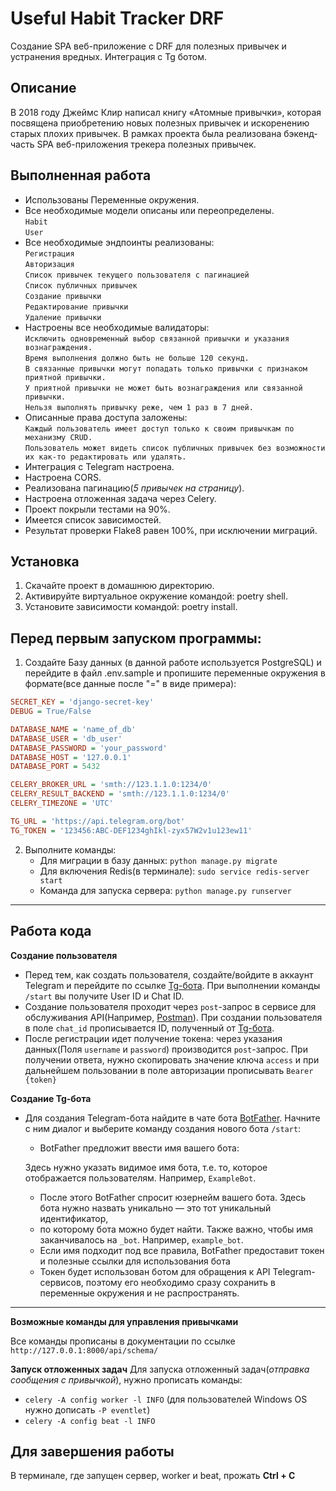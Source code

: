 # Useful Habit Tracker DRF

Создание SPA веб-приложение с DRF для полезных привычек и устранения вредных. Интеграция с Tg ботом.

## Описание

В 2018 году Джеймс Клир написал книгу «Атомные привычки», которая посвящена приобретению новых полезных привычек и
искоренению старых плохих привычек.
В рамках проекта была реализована бэкенд-часть SPA веб-приложения трекера полезных привычек.

## Выполненная работа
* Использованы Переменные окружения.
* Все необходимые модели описаны или переопределены.<br>
`Habit`<br>
`User`<br>
* Все необходимые эндпоинты реализованы:<br>
`Регистрация`<br>
`Авторизация`<br>
`Список привычек текущего пользователя с пагинацией`<br>
`Список публичных привычек`<br>
`Создание привычки`<br>
`Редактирование привычки`<br>
`Удаление привычки`<br>
* Настроены все необходимые валидаторы:<br>
`Исключить одновременный выбор связанной привычки и указания вознаграждения.`<br>
`Время выполнения должно быть не больше 120 секунд.`<br>
`В связанные привычки могут попадать только привычки с признаком приятной привычки.`<br>
`У приятной привычки не может быть вознаграждения или связанной привычки.`<br>
`Нельзя выполнять привычку реже, чем 1 раз в 7 дней.`<br>
* Описанные права доступа заложены:<br>
`Каждый пользователь имеет доступ только к своим привычкам по механизму CRUD.`<br>
`Пользователь может видеть список публичных привычек без возможности их как-то редактировать или удалять.`<br>
* Интеграция с Telegram настроена.
* Настроена CORS.
* Реализована пагинацию(*5 привычек на страницу*).
* Настроена отложенная задача через Celery.
* Проект покрыли тестами на 90%.
* Имеется список зависимостей.
* Результат проверки Flake8 равен 100%, при исключении миграций.

## Установка

1. Скачайте проект в домашнюю директорию.
2. Активируйте виртуальное окружение командой: poetry shell.
3. Установите зависимости командой: poetry install.

## Перед первым запуском программы:

1. Создайте Базу данных (в данной работе используется PostgreSQL) и перейдите в файл .env.sample и пропишите переменные
   окружения в формате(все данные после "=" в виде примера):

```ini
SECRET_KEY = 'django-secret-key'
DEBUG = True/False

DATABASE_NAME = 'name_of_db'
DATABASE_USER = 'db_user'
DATABASE_PASSWORD = 'your_password'
DATABASE_HOST = '127.0.0.1'
DATABASE_PORT = 5432

CELERY_BROKER_URL = 'smth://123.1.1.0:1234/0'
CELERY_RESULT_BACKEND = 'smth://123.1.1.0:1234/0'
CELERY_TIMEZONE = 'UTC'

TG_URL = 'https://api.telegram.org/bot'
TG_TOKEN = '123456:ABC-DEF1234ghIkl-zyx57W2v1u123ew11'
```

2. Выполните команды:
   - Для миграции в базу данных: `python manage.py migrate`
   - Для включения Redis(в терминале): `sudo service redis-server start`
   - Команда для запуска сервера: `python manage.py runserver`

***
## Работа кода

**Создание пользователя**
- Перед тем, как создать пользователя, создайте/войдите в аккаунт Telegram и перейдите по ссылке 
[Tg-бота](https://t.me/getmyid_bot). При выполнении команды `/start` вы получите User ID и Chat ID.
- Создание пользователя проходит через `post`-запрос в сервисе для обслуживания API(Например, [Postman](https://www.postman.com/)).
При создании пользователя в поле `chat_id` прописывается ID, полученный от [Tg-бота](https://t.me/getmyid_bot).
- После регистрации идет получение токена: через указания данных(Поля `username` и `password`) производится `post`-запрос.
При получении ответа, нужно скопировать значение ключа `access` и при дальнейшем пользовании в поле авторизации прописывать
`Bearer {token}` 


**Создание Tg-бота**
- Для создания Telegram-бота найдите в чате бота [BotFather](https://t.me/BotFather).
 Начните с ним диалог и выберите команду создания нового бота `/start`:


   - BotFather предложит ввести имя вашего бота:
   
   
   Здесь нужно указать видимое имя бота, т.е. то, которое отображается пользователям. Например, `ExampleBot`.
   
   - После этого BotFather спросит юзернейм вашего бота. Здесь бота нужно назвать уникально — это тот уникальный идентификатор, 
   - по которому бота можно будет найти. Также важно, чтобы имя заканчивалось на `_bot`. Например, `example_bot`.
   - Если имя подходит под все правила, BotFather предоставит токен и полезные ссылки для использования бота
   - Токен будет использован ботом для обращения к API Telegram-сервисов, поэтому его необходимо сразу сохранить в переменные окружения и не распространять.

***
**Возможные команды для управления привычками**

Все команды прописаны в документации по ссылке ` http://127.0.0.1:8000/api/schema/`

**Запуск отложенных задач**
  Для запуска отложенный задач(*отправка сообщения с привычкой*), нужно прописать команды:
* `celery -A config worker -l INFO` (для пользователей Windows OS нужно дописать `-P eventlet`)
* `celery -A config beat -l INFO`


## Для завершения работы

В терминале, где запущен сервер, worker и beat, прожать **Ctrl + C**








